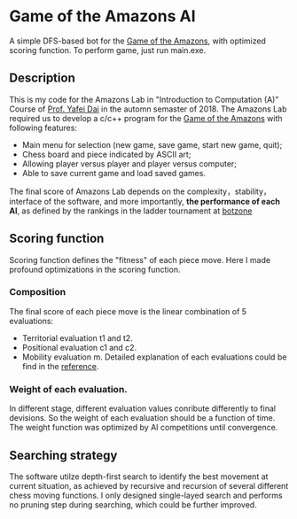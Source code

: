 # Game of the Amazons AI
 A simple DFS-based bot for the [Game of the Amazons](https://en.wikipedia.org/wiki/Game_of_the_Amazons), with optimized scoring function.
 To perform game, just run main.exe.

## Description
 This is my code for the Amazons Lab in "Introduction to Computation (A)"  Course of [Prof. Yafei Dai](https://cs.pku.edu.cn/info/1182/1515.htm) in the automn semaster of 2018. The Amazons Lab required us to develop a c/c++ program for the [Game of the Amazons](https://en.wikipedia.org/wiki/Game_of_the_Amazons) with following features:
 
 - Main menu for selection (new game, save game, start new game, quit);
 - Chess board and piece indicated by ASCII art;
 - Allowing player versus player and player versus computer;
 - Able to save current game and load saved games.
 
 The final score of Amazons Lab depends on the complexity，stability，interface of the software, and more importantly, **the performance of each AI**, as defined by the rankings in the ladder tournament at [botzone](https://www.botzone.org.cn/)
 
## Scoring function
 Scoring function defines the "fitness" of each piece move. Here I made profound optimizations in the scoring function. 
 
### Composition
The final score of each piece move is the linear combination of 5 evaluations:
- Territorial evaluation t1 and t2.
- Positional evaluation c1 and c2.
- Mobility evaluation m.
Detailed explanation of each evaluations could be find in the [reference](https://www.sciencedirect.com/science/article/pii/S0304397505005979).

### Weight of each evaluation.
In different stage, different evaluation values conribute differently to final devisions. So the weight of each evaluation should be a function of time. The weight function was optimized by AI competitions until convergence.

## Searching strategy
The software utilze depth-first search to identify the best movement at current situation, as achieved by recursive and recursion of several different chess moving functions. I only designed single-layed search and performs no pruning step during searching, which could be further improved.
